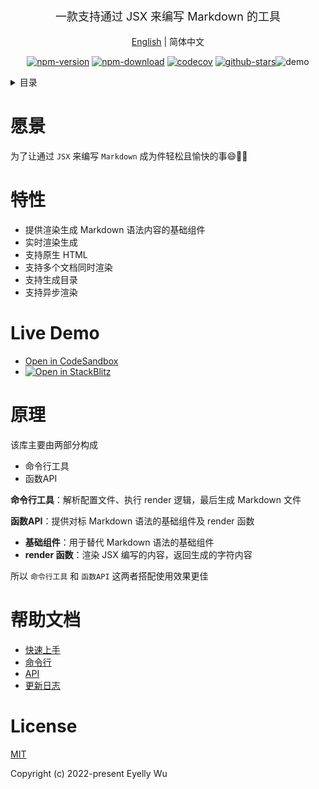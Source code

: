 <div style="text-align: center;"align="center">
  <p style="font-size: 18px;">
    一款支持通过 JSX 来编写 Markdown 的工具

[English](https://github.com/eyelly-wu/jsx-to-md/tree/v0.11.0#readme) | 简体中文


  </p>

[![npm-version](https://img.shields.io/npm/v/jsx-to-md.svg?style=flat-square "npm-version")](https://www.npmjs.com/package/jsx-to-md "npm")
[![npm-download](https://img.shields.io/npm/dm/jsx-to-md "npm-download")](https://www.npmjs.com/package/jsx-to-md "npm")
[![codecov](https://codecov.io/gh/eyelly-wu/jsx-to-md/branch/main/graph/badge.svg?token=tocki8cvYM "codecov")](https://codecov.io/gh/eyelly-wu/jsx-to-md "codecov")
[![github-stars](https://img.shields.io/github/stars/eyelly-wu/jsx-to-md?style=social "github-stars")](https://github.com/eyelly-wu/jsx-to-md/stargazers "github-stars")![demo](https://s3.bmp.ovh/imgs/2023/04/02/ea796b84837c91dd.gif "demo")
</div>
<details >
  <summary>目录</summary>

  [愿景](#愿景)<br/>
  [特性](#特性)<br/>
  [Live Demo](#live-demo)<br/>
  [原理](#原理)<br/>
  [帮助文档](#帮助文档)<br/>
  [License](#license)<br/>

</details>

# 愿景
为了让通过 `JSX` 来编写 `Markdown` 成为件轻松且愉快的事😄💪🏻

# 特性

* 提供渲染生成 Markdown 语法内容的基础组件
* 实时渲染生成
* 支持原生 HTML
* 支持多个文档同时渲染
* 支持生成目录
* 支持异步渲染


# Live Demo

* [Open in CodeSandbox](https://codesandbox.io/p/github/eyelly-wu/jsx-to-md-demo/main?file=README_zh-CN.md)
* [![Open in StackBlitz](https://developer.stackblitz.com/img/open_in_stackblitz_small.svg "Open in StackBlitz")](https://stackblitz.com/github/eyelly-wu/jsx-to-md-demo?file=README_zh-CN.md)



# 原理
该库主要由两部分构成

* 命令行工具
* 函数API


**命令行工具**：解析配置文件、执行 render 逻辑，最后生成 Markdown 文件

**函数API**：提供对标 Markdown 语法的基础组件及 render 函数

* **基础组件**：用于替代 Markdown 语法的基础组件
* **render 函数**：渲染 JSX 编写的内容，返回生成的字符内容


所以 `命令行工具` 和 `函数API` 这两者搭配使用效果更佳
# 帮助文档

* [快速上手](https://github.com/eyelly-wu/jsx-to-md/blob/v0.11.0/docs/dist/USAGE_zh-CN.md)
* [命令行](https://github.com/eyelly-wu/jsx-to-md/blob/v0.11.0/docs/dist/COMMAND_LINE_zh-CN.md)
* [API](https://github.com/eyelly-wu/jsx-to-md/blob/v0.11.0/docs/dist/API_zh-CN.md)
* [更新日志](https://github.com/eyelly-wu/jsx-to-md/blob/v0.11.0/docs/dist/CHANGELOG_zh-CN.md)


# License
[MIT](./LICENSE)

Copyright (c) 2022-present Eyelly Wu